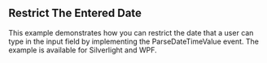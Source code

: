 ## Restrict The Entered Date
This example demonstrates how you can restrict the date that a user can type in the input field by implementing the ParseDateTimeValue event.
The example is available for Silverlight and WPF.

[//]: <keywords: datetimepicker, timepicker, ParseDateTimeValue>